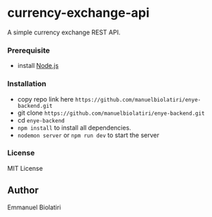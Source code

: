 # currency-exchange-api
A simple currency exchange REST API.

### Prerequisite
* install [Node.js](https://nodejs.org/en/)

### Installation
* copy repo link here ```https://github.com/manuelbiolatiri/enye-backend.git```
* git clone ```https://github.com/manuelbiolatiri/enye-backend.git```
* cd ```enye-backend```
* ```npm install``` to install all dependencies.
* ```nodemon server``` or ```npm run dev``` to start the server

### License
MIT License 


## Author
Emmanuel Biolatiri